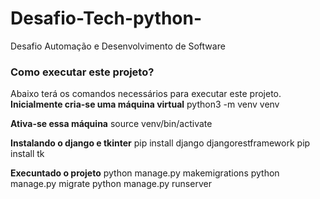 # Desafio-Tech-python-
Desafio Automação e Desenvolvimento de Software
### Como executar este projeto?

Abaixo terá os comandos necessários para executar este projeto. 
**Inicialmente cria-se uma máquina virtual**
python3 -m venv venv 

**Ativa-se essa máquina**
source venv/bin/activate

**Instalando o django e tkinter**
pip install django djangorestframework 
pip install tk

**Execuntado o projeto**
python manage.py makemigrations
python manage.py migrate
python manage.py runserver 

